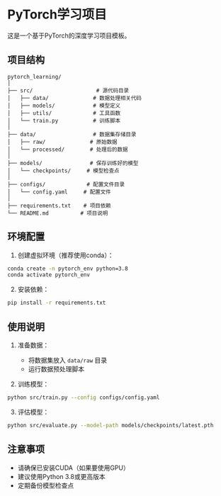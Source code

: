 # PyTorch学习项目

这是一个基于PyTorch的深度学习项目模板。

## 项目结构

```
pytorch_learning/
│
├── src/                    # 源代码目录
│   ├── data/              # 数据处理相关代码
│   ├── models/            # 模型定义
│   ├── utils/             # 工具函数
│   └── train.py           # 训练脚本
│
├── data/                  # 数据集存储目录
│   ├── raw/              # 原始数据
│   └── processed/        # 处理后的数据
│
├── models/               # 保存训练好的模型
│   └── checkpoints/     # 模型检查点
│
├── configs/             # 配置文件目录
│   └── config.yaml     # 配置文件
│
├── requirements.txt    # 项目依赖
└── README.md          # 项目说明
```

## 环境配置

1. 创建虚拟环境（推荐使用conda）：
```bash
conda create -n pytorch_env python=3.8
conda activate pytorch_env
```

2. 安装依赖：
```bash
pip install -r requirements.txt
```

## 使用说明

1. 准备数据：
   - 将数据集放入 `data/raw` 目录
   - 运行数据预处理脚本

2. 训练模型：
```bash
python src/train.py --config configs/config.yaml
```

3. 评估模型：
```bash
python src/evaluate.py --model-path models/checkpoints/latest.pth
```

## 注意事项

- 请确保已安装CUDA（如果要使用GPU）
- 建议使用Python 3.8或更高版本
- 定期备份模型检查点
